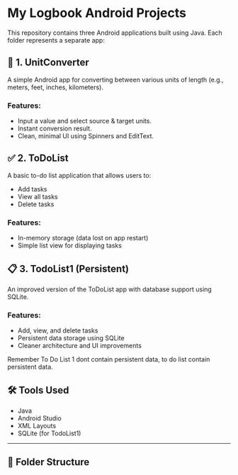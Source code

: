 # My Logbook Android Projects

This repository contains three Android applications built using Java. Each folder represents a separate app:

## 📱 1. UnitConverter

A simple Android app for converting between various units of length (e.g., meters, feet, inches, kilometers).

### Features:
- Input a value and select source & target units.
- Instant conversion result.
- Clean, minimal UI using Spinners and EditText.

## ✅ 2. ToDoList

A basic to-do list application that allows users to:
- Add tasks
- View all tasks
- Delete tasks

### Features:
- In-memory storage (data lost on app restart)
- Simple list view for displaying tasks


## 📋 3. TodoList1 (Persistent)

An improved version of the ToDoList app with database support using SQLite.

### Features:
- Add, view, and delete tasks
- Persistent data storage using SQLite
- Cleaner architecture and UI improvements

Remember To Do List 1 dont contain persistent data, to do list contain persistent data.

## 🛠️ Tools Used

- Java
- Android Studio
- XML Layouts
- SQLite (for TodoList1)

---

## 📂 Folder Structure
